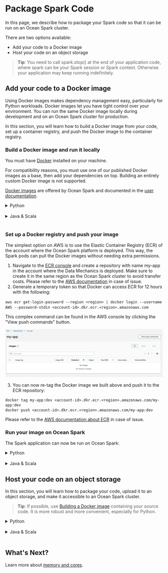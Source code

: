 # Package Spark Code

In this page, we describe how to package your Spark code so that it can be run on an Ocean Spark cluster.

There are two options available:

- Add your code to a Docker image
- Host your code on an object storage

> **Tip**: You need to call spark.stop() at the end of your application code, where spark can be your Spark session or Spark context. Otherwise your application may keep running indefinitely.

## Add your code to a Docker image

Using Docker images makes dependency management easy, particularly for Python workloads. Docker images let you have tight control over your environment. You can run the same Docker image locally during development and on an Ocean Spark cluster for production.

In this section, you will learn how to build a Docker image from your code, set up a container registry, and push the Docker image to the container registry.

### Build a Docker image and run it locally

You must have [Docker](https://www.docker.com/get-started) installed on your machine.

For compatibility reasons, you must use one of our published Docker images as a base, then add your dependencies on top. Building an entirely custom Docker image is not supported.

[Docker images](https://gcr.io/datamechanics/spark) are offered by Ocean Spark and documented in the [user documentation](ocean-spark/configure-spark-apps/docker-images).

<details>
  <summary markdown="span">Python</summary>

In this example, the Python project uses the main Docker image offered by Ocean Spark, `spark:platform`. It includes Python support and connectors to popular data sources. The latest image is `gcr.io/datamechanics/spark:platform-3.2.0-latest`.

We'll assume your project directory has the following structure:

- A main Python file e.g., `main.py`
- A `requirements.txt` file specifying project dependencies
- A global Python package called `src`, containing all project sources. This package can contain modules and packages and does not require source files to be flattened. Because `src` is a p
  Python package, it must contain an `__init__.py file`.

```
|____ main.py
|____ requirements.txt
|____ src/
  |____ __init__.py
  |____ mod1.py
  |____ mod2.py
  |____ pkg1/
     |____ pkg1_mod1.py
     |____ ...
  |___ ...
```

1. Add a file called Dockerfile to the project directory with the following content:

```
FROM gcr.io/datamechanics/spark:platform-3.2.0-latest`

COPY requirements.txt .
RUN pip3 install -r requirements.txt

COPY src/ src/
COPY main.py .
```

2. Build the Docker image by running this command in the project directory:

`docker build -t my-app:dev`

3. Run it locally with:

`docker run -e SPARK_LOCAL_IP=127.0.0.1 my-app:dev driver local:///opt/spark/work-dir/main.py <args>`

where `<args>` are the arguments to be passed to the main script `main.py`.

> **Tip**: The environment variable `SPARK_LOCAL_IP=127.0.0.1` is only required when running the image locally with docker.

</details><br>

<details>
  <summary markdown="span">Java & Scala</summary>

We'll assume you have assembled your application into a fat or [uber JAR](https://stackoverflow.com/questions/11947037/what-is-an-uber-jar) called `main.jar`.

For this example project, we'll use the main Docker image offered by Ocean for Spark, `spark:platform`. It includes Python support and connectors to popular data sources. The latest image is `gcr.io/datamechanics/spark:platform-3.2.0-latest`.

1. Add a file called Dockerfile to the directory where `main.jar` resides:

```
FROM gcr.io/datamechanics/spark:platform-3.2.0-latest

COPY main.jar .
```

2. Build the Docker image by running this command in the project directory:

`docker build -t my-app:dev`

3. Run it locally with

`docker run -e SPARK_LOCAL_IP=127.0.0.1 my-app:dev driver --class <className> local:///opt/spark/work-dir/main.jar <args>`

where `<args>` are the arguments to be passed to the application main class `<className>`.

> **Tip**: The environment variable `SPARK_LOCAL_IP=127.0.0.1` is only required when running the image locally with Docker.

</details><br>

### Set up a Docker registry and push your image

The simplest option on AWS is to use the Elastic Container Registry (ECR) of the account where the Ocean Spark platform is deployed. This way, the Spark pods can pull the Docker images without needing extra permissions.

1. Navigate to the [ECR console](https://console.aws.amazon.com/ecr/repositories) and create a repository with name my-app in the account where the Data Mechanics is deployed. Make sure to create it in the same region as the Ocean Spark cluster to avoid transfer costs. Please refer to the [AWS documentation](https://docs.aws.amazon.com/AmazonECR/latest/userguide/repository-create.html) in case of issue.
2. Generate a temporary token so that Docker can access ECR for 12 hours with the following:

`aws ecr get-login-password --region <region> | docker login --username AWS --password-stdin <account-id>.dkr.ecr.<region>.amazonaws.com`

This complex command can be found in the AWS console by clicking the "View push commands" button.

<img src="/ocean-spark/_media/configure-spark-apps-package-spark-code-01.png" />

3. You can now re-tag the Docker image we built above and push it to the ECR repository:

```
docker tag my-app:dev <account-id>.dkr.ecr.<region>.amazonaws.com/my-app:dev
docker push <account-id>.dkr.ecr.<region>.amazonaws.com/my-app:dev
```

Please refer to the [AWS documentation about ECR](https://docs.aws.amazon.com/AmazonECR/latest/userguide/docker-push-ecr-image.html) in case of issue.

### Run your image on Ocean Spark

The Spark application can now be run on Ocean Spark:

<details>
  <summary markdown="span">Python</summary>

```
curl -X POST \
 https://api.spotinst.io/ocean/spark/cluster/osc-e4089a00/app \
 -H 'Content-Type: application/json' \
 -H 'Authorization: Bearer 4536dc4418995c553df9c0c0e1d31866453bcec3df0f31f97003926d67ff1e00
       --data-raw '{
         "jobId": "my-job",
         "configOverrides": {
           "type": "Python",
           “sparkVersion”: “3.2.0”,
           "image": "<account-id>.dkr.ecr.<region>.amazonaws.com/my-app:dev",
           "mainApplicationFile": "local:///opt/spark/work-dir/main.py",
           "arguments": [<args>]
         }
       }'
```

</details><br>

<details>
  <summary markdown="span">Java & Scala</summary>

```
curl -X POST \
 https://api.spotinst.io/ocean/spark/cluster/osc-e4089a00/app \
 -H 'Content-Type: application/json' \
 -H 'Authorization: Bearer 4536dc4418995c553df9c0c0e1d31866453bcec3df0f31f97003926d67ff1e00
       --data-raw '{
         "jobId": "my-job",
         "configOverrides": {
           "type": "Scala",
           “sparkVersion”: “3.2.0”,
           "image": "<account-id>.dkr.ecr.<region>.amazonaws.com/my-app:dev",
           "mainApplicationFile": "local:///opt/spark/work-dir/main.jar",
           "mainClass": "<className>",
           "arguments": [<args>]
         }
       }'
```

</details>

## Host your code on an object storage

In this section, you will learn how to package your code, upload it to an object storage, and make it accessible to an Ocean Spark cluster.

> **Tip**: If possible, use [Building a Docker image](ocean-spark/configure-spark-apps/package-spark-code?id=build-a-docker-image-and-run-it-locally) containing your source code. It is more robust and more convenient, especially for Python.

<details>
  <summary markdown="span">Python</summary>

### Project structure

In order to run on your cluster, your Spark application project directory must fit the following structure:

- A main python file e.g., `main.py`
- A `requirements.txt` file specifying project dependencies
- A global python package named `src` containing all project sources. This package can contain modules and packages and does not require source files to be flattened. Because src is a python package it must contain a `__init__.py` file.

### Package Python libraries

Run the following command at the root of your project, where the requirements.txt file is located.

```
rm -rf tmp_libs
pip wheel -r requirements.txt -w tmp_libs
cd tmp_libs
for file in $(ls) ; do
   unzip $file
   rm $file
done
zip -r ../libs.zip .
cd ..
rm -rf tmp_libs
```

All your dependencies are now zipped into a libs.zip file.

### Package project source files

Zip your project source files from the global package src. This package will be consumed by your Spark application main file using python imports such as:

- import src.your_module
- from src.your_package.your_module import your_object

Zip the src global package:

`zip -r ./src.zip ./src`

All your sources modules/packages are now zipped into a src.zip file.

### Upload project files

Upload prepared files to your cloud storage:

```
aws s3 cp libs.zip s3://<s3-folder>/libs.zip
aws s3 cp src.zip s3://<s3-folder>/src.zip
aws s3 cp <your_main_application_file.py> s3://<s3-folder>/<your_main_application_file.py>
```

### Run the application

All required files are uploaded in your cloud storage. The Spark application can now be started:

```
curl -X POST \
 https://api.spotinst.io/ocean/spark/cluster/osc-e4089a00/app \
 -H 'Content-Type: application/json' \
 -H 'Authorization: Bearer 4536dc4418995c553df9c0c0e1d31866453bcec3df0f31f97003926d67ff1e00
 --data-raw '{
   "jobId": "my-job",
   "configOverrides": {
     "type": "Python",
     "sparkVersion": "3.2.0",
     "mainApplicationFile": "s3a://<s3-folder>/<your_main_application_file.py>",
     "deps": {
       "pyFiles": [
         "s3a://<s3-folder>/libs.zip",
         "s3a://<s3-folder>/src.zip",
       ]
     }
   }
 }'
```

Note that Ocean Spark automatically chooses a Spark image for your app based on the sparkVersion.

For AWS, if you are referencing s3 for the main application file or Dockerfile, you must use the file format s3a, otherwise spark will throw an exception.

You can access the Ocean Spark console in order to monitor your Spark application execution.

</details><br>

<details>
  <summary markdown="span">Java & Scala</summary>

The procedure is simpler for JVM-based languages, as Spark has been designed with these in mind.
Once your application is compiled, upload it to your cloud storage:

```
aws s3 cp <main-jar>.jar s3://<s3-folder>/<main-jar>.jar
```

Reference your JAR (and its dependencies if it has any) in the configuration of your Spark application:

```
curl -X POST \
 https://api.spotinst.io/ocean/spark/cluster/osc-e4089a00/app \
 -H 'Content-Type: application/json' \
 -H 'Authorization: Bearer 4536dc4418995c553df9c0c0e1d31866453bcec3df0f31f97003926d67ff1e00
 --data-raw '{
   "jobId": "my-job",
   "configOverrides": {
     "type": "Scala",
     "sparkVersion": "3.2.0",
     "mainApplicationFile": "s3a://<s3-folder>/<main-jar>.jar",
     "deps": {
       "jars": [
         "s3a://<s3-folder>/<dep1>.jar",
         "s3a://<s3-folder>/<dep2>.jar"
       ]
     }
   }
 }'
```

Note that Ocean Spark automatically chooses a Spark image for your app based on the sparkVersion.

For AWS, if you are referencing s3 for the main application file or Dockerfile, you must use the file format s3a, otherwise spark will throw an exception.

You can access the [Ocean Spark console]() in order to monitor your Spark application execution.

If you need to import a dependency directly from a repository like Maven, the `deps->jars` list accepts URLs, like:

```
https://repo1.maven.org/maven2/org/influxdb/influxdb-java/2.14/influxdb-java-2.14.jar
```

</details><br>

## What's Next?

Learn more about [memory and cores](ocean-spark/configure-spark-apps/memory-&-cores).
